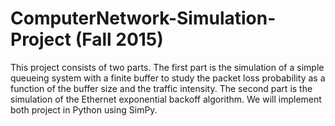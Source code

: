 # ComputerNetwork-Simulation-Project (Fall 2015)

This project consists of two parts. The first part is the simulation of a simple queueing system with a finite buffer
to study the packet loss probability as a function of the buffer size and the traffic intensity. The second part is the
simulation of the Ethernet exponential backoff algorithm. We will implement both project in Python using SimPy.

